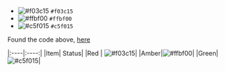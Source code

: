 - ![#f03c15](https://placehold.it/15/f03c15/000000?text=+) `#f03c15`
- ![#ffbf00](https://placehold.it/15/ffbf00/000000?text=+) `#ffbf00`
- ![#c5f015](https://placehold.it/15/c5f015/000000?text=+) `#c5f015`


Found the code above, [here](https://stackoverflow.com/posts/41247934/revisions)

|:----|:----:|
|Item| Status|
|Red | ![#f03c15](https://placehold.it/15/f03c15/000000?text=+)|
|Amber|![#ffbf00](https://placehold.it/15/ffbf00/000000?text=+)|
|Green|![#c5f015](https://placehold.it/15/c5f015/000000?text=+)|
 